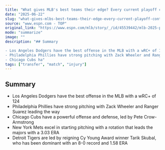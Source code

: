 ```yaml
---
title: "What gives MLB's best teams their edge? Every current playoff contender's biggest strength"
date: "2025-06-22"
slug: "what-gives-mlbs-best-teams-their-edge-every-current-playoff-contenders-biggest-strength"
source: "www.espn.com - TOP"
original_link: "https://www.espn.com/mlb/story/_/id/45539442/mlb-2025-playoff-contenders-biggest-strengths-dodgers-mets-phillies-tigers-yankees-red-sox"
mode: "summarize"
image: ""
description: "## Summary

- Los Angeles Dodgers have the best offense in the MLB with a wRC+ of 124
- Philadelphia Phillies have strong pitching with Zack Wheeler and Ranger Suarez leading the way
- Chicago Cubs ha"
tags: ["transfer", "match", "injury"]
---
```


## Summary

- Los Angeles Dodgers have the best offense in the MLB with a wRC+ of 124
- Philadelphia Phillies have strong pitching with Zack Wheeler and Ranger Suarez leading the way
- Chicago Cubs have a powerful offense and defense, led by Pete Crow-Armstrong
- New York Mets excel in starting pitching with a rotation that leads the majors with a 3.03 ERA
- Detroit Tigers are led by reigning Cy Young Award winner Tarik Skubal, who has been dominant with an 8-0 record and 1.58 ERA